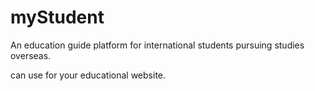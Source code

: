 # myStudent #

An education guide platform for international students pursuing studies overseas.

can use for your educational website.
